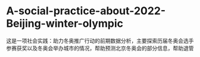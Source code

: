 # A-social-practice-about-2022-Beijing-winter-olympic
这是一项社会实践：助力冬奥推广行动的前期数据分析，主要探索历届冬奥会选手参赛获奖以及冬奥会举办城市的情况，帮助预测北京冬奥会的部分信息，帮助退管
